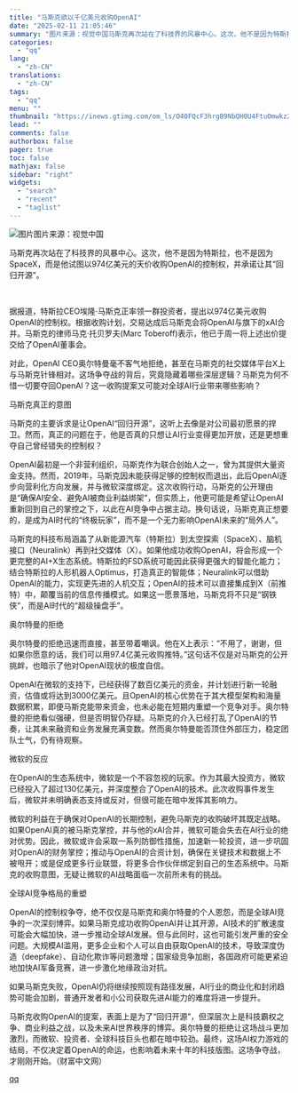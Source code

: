 ```yaml
---
title: "马斯克欲以千亿美元收购OpenAI"
date: "2025-02-11 21:05:46"
summary: "图片来源：视觉中国马斯克再次站在了科技界的风暴中心。这次，他不是因为特斯拉，也不是因为SpaceX，..."
categories:
  - "qq"
lang:
  - "zh-CN"
translations:
  - "zh-CN"
tags:
  - "qq"
menu: ""
thumbnail: "https://inews.gtimg.com/om_ls/O40FQcF3hrgB9NbQH0U4FtuOmwkz2osVFoo0LSqJujfEsAA_640360/0"
lead: ""
comments: false
authorbox: false
pager: true
toc: false
mathjax: false
sidebar: "right"
widgets:
  - "search"
  - "recent"
  - "taglist"
---
```


![图片](https://inews.gtimg.com/om_bt/OP7MOspONurPSDqVasw-pHYlDwDyNhyFmwdfHOF3lG3_QAA/641)图片来源：视觉中国

  


马斯克再次站在了科技界的风暴中心。这次，他不是因为特斯拉，也不是因为SpaceX，而是他试图以974亿美元的天价收购OpenAI的控制权，并承诺让其“回归开源”。

 

据报道，特斯拉CEO埃隆·马斯克正率领一群投资者，提出以974亿美元收购OpenAI的控制权。根据收购计划，交易达成后马斯克会将OpenAI与旗下的xAI合并。马斯克的律师马克·托贝罗夫(Marc Toberoff)表示，他已于周一将上述出价提交给了OpenAI董事会。

  


对此，OpenAI CEO奥尔特曼毫不客气地拒绝，甚至在马斯克的社交媒体平台X上与马斯克针锋相对。这场争夺战的背后，究竟隐藏着哪些深层逻辑？马斯克为何不惜一切要夺回OpenAI？这一收购提案又可能对全球AI行业带来哪些影响？

  


马斯克真正的意图

  


马斯克的主要诉求是让OpenAI“回归开源”，这听上去像是对公司最初愿景的捍卫。然而，真正的问题在于，他是否真的只想让AI行业变得更加开放，还是更想重夺自己曾经错失的控制权？

  


OpenAI最初是一个非营利组织，马斯克作为联合创始人之一，曾为其提供大量资金支持。然而，2019年，马斯克因未能获得足够的控制权而退出，此后OpenAI逐步向营利化方向发展，并与微软深度绑定。这次收购行动，马斯克的公开理由是“确保AI安全、避免AI被商业利益绑架”，但实质上，他更可能是希望让OpenAI重新回到自己的掌控之下，以此在AI竞争中占据主动。换句话说，马斯克真正想要的，是成为AI时代的“终极玩家”，而不是一个无力影响OpenAI未来的“局外人”。

  


马斯克的科技布局涵盖了从新能源汽车（特斯拉）到太空探索（SpaceX）、脑机接口（Neuralink）再到社交媒体（X）。如果他成功收购OpenAI，将会形成一个更完整的AI+X生态系统。特斯拉的FSD系统可能因此获得更强大的智能化能力；结合特斯拉的人形机器人Optimus，打造真正的智能体；Neuralink可以借助OpenAI的能力，实现更先进的人机交互；OpenAI的技术可以直接集成到X（前推特）中，颠覆当前的信息传播模式。如果这一愿景落地，马斯克将不只是“钢铁侠”，而是AI时代的“超级操盘手”。

  


奥尔特曼的拒绝

  


奥尔特曼的拒绝迅速而直接，甚至带着嘲讽。他在X上表示：“不用了，谢谢，但如果你愿意的话，我们可以用97.4亿美元收购推特。”这句话不仅是对马斯克的公开挑衅，也暗示了他对OpenAI现状的极度自信。

  


OpenAI在微软的支持下，已经获得了数百亿美元的资金，并计划进行新一轮融资，估值或将达到3000亿美元。且OpenAI的核心优势在于其大模型架构和海量数据积累，即便马斯克能带来资金，也未必能在短期内重塑一个竞争对手。奥尔特曼的拒绝看似强硬，但是否明智仍存疑。马斯克的介入已经打乱了OpenAI的节奏，让其未来融资和业务发展充满变数。然而奥尔特曼能否顶住外部压力，稳定团队士气，仍有待观察。

  


微软的反应

  


在OpenAI的生态系统中，微软是一个不容忽视的玩家。作为其最大投资方，微软已经投入了超过130亿美元，并深度整合了OpenAI的技术。此次收购事件发生后，微软并未明确表态支持或反对，但很可能在暗中发挥其影响力。

  


微软的利益在于确保对OpenAI的长期控制，避免马斯克的收购破坏其既定战略。如果OpenAI真的被马斯克掌控，并与他的xAI合并，微软可能会失去在AI行业的绝对优势。因此，微软或许会采取一系列防御性措施，加速新一轮投资，进一步巩固对OpenAI的财务掌控；推动与OpenAI的合资计划，确保在关键技术和数据上不被甩开；或是促成更多行业联盟，将更多合作伙伴绑定到自己的生态系统中。马斯克的收购意图，无疑让微软的AI战略面临一次前所未有的挑战。

  


全球AI竞争格局的重塑

  


OpenAI的控制权争夺，绝不仅仅是马斯克和奥尔特曼的个人恩怨，而是全球AI竞争的一次深刻博弈。如果马斯克成功收购OpenAI并让其开源，AI技术的扩散速度可能会大幅加快，进一步推动全球AI发展。但与此同时，这也可能引发严重的安全问题。大规模AI滥用，更多企业和个人可以自由获取OpenAI的技术，导致深度伪造（deepfake）、自动化欺诈等问题激增；国家级竞争加剧，各国政府可能更紧迫地加快AI军备竞赛，进一步激化地缘政治对抗。  


  


如果马斯克失败，OpenAI仍将继续按照现有路径发展，AI行业的商业化和封闭趋势可能会加剧，普通开发者和小公司获取先进AI能力的难度将进一步提升。

  


马斯克收购OpenAI的提案，表面上是为了“回归开源”，但深层次上是科技霸权之争、商业利益之战，以及未来AI世界秩序的博弈。奥尔特曼的拒绝让这场战斗更加激烈，而微软、投资者、全球科技巨头也都在暗中较劲。最终，这场AI权力游戏的结局，不仅决定着OpenAI的命运，也影响着未来十年的科技版图。这场争夺战，才刚刚开始。（财富中文网）

[qq](https://new.qq.com/rain/a/20250211A08H1J00)
